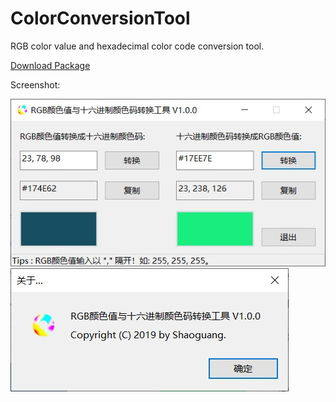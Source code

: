 # ColorConversionTool
RGB color value and hexadecimal color code conversion tool.

[Download Package](https://raw.githubusercontent.com/shaoguangwu/Package/master/ColorConversionTool.zip)

Screenshot:

![Image text](https://github.com/shaoguangwu/ColorConversionTool/blob/master/Screenshot/screenshot-00.jpg)
![Image text](https://github.com/shaoguangwu/ColorConversionTool/blob/master/Screenshot/screenshot-01.jpg)
